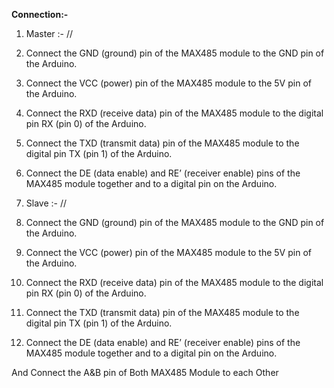 **Connection:-** 
1. Master :-
//
  1. Connect the GND (ground) pin of the MAX485 module to the GND pin of the Arduino.
  2. Connect the VCC (power) pin of the MAX485 module to the 5V pin of the Arduino.
  3. Connect the RXD (receive data) pin of the MAX485 module to the digital pin RX (pin 0) of the Arduino.
  4. Connect the TXD (transmit data) pin of the MAX485 module to the digital pin TX (pin 1) of the Arduino.
  5. Connect the DE (data enable) and RE’ (receiver enable) pins of the MAX485 module together and to a digital pin on the Arduino.

2. Slave :-
//
  1. Connect the GND (ground) pin of the MAX485 module to the GND pin of the Arduino.
  2. Connect the VCC (power) pin of the MAX485 module to the 5V pin of the Arduino.
  3. Connect the RXD (receive data) pin of the MAX485 module to the digital pin RX (pin 0) of the Arduino.
  4. Connect the TXD (transmit data) pin of the MAX485 module to the digital pin TX (pin 1) of the Arduino.
  5. Connect the DE (data enable) and RE’ (receiver enable) pins of the MAX485 module together and to a digital pin on the Arduino.


And Connect the A&B pin of Both MAX485 Module to each Other

